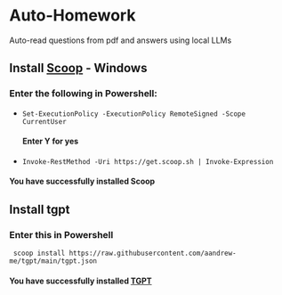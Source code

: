 # Auto-Homework
Auto-read questions from pdf and answers using local LLMs
## Install [Scoop](https://scoop.sh/#/) - Windows
### Enter the following in Powershell:
- ```Set-ExecutionPolicy -ExecutionPolicy RemoteSigned -Scope CurrentUser```
  #### Enter Y for yes
- ```Invoke-RestMethod -Uri https://get.scoop.sh | Invoke-Expression```
#### You have successfully installed Scoop
## Install tgpt
### Enter this in Powershell
``` scoop install https://raw.githubusercontent.com/aandrew-me/tgpt/main/tgpt.json```
#### You have successfully installed [TGPT](https://github.com/aandrew-me/tgpt)

